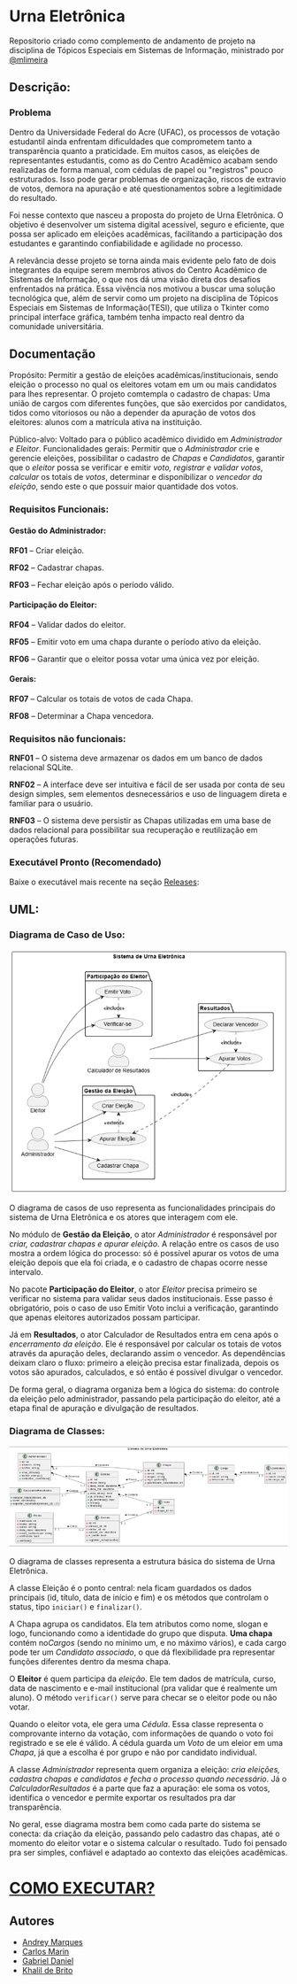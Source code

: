 # Urna Eletrônica

Repositorio criado como complemento de andamento de projeto na disciplina de Tópicos Especiais em Sistemas de Informação, ministrado por [@mlimeira](https://github.com/mlimeira)

## Descrição:

### Problema
Dentro da Universidade Federal do Acre (UFAC), os processos de votação estudantil ainda enfrentam dificuldades que comprometem tanto a transparência quanto a praticidade. Em muitos casos, as eleições de representantes estudantis, como as do Centro Acadêmico acabam sendo realizadas de forma manual, com cédulas de papel ou "registros" pouco estruturados. Isso pode gerar problemas de organização, riscos de extravio de votos, demora na apuração e até questionamentos sobre a legitimidade do resultado.

Foi nesse contexto que nasceu a proposta do projeto de Urna Eletrônica. O objetivo é desenvolver um sistema digital acessível, seguro e eficiente, que possa ser aplicado em eleições acadêmicas, facilitando a participação dos estudantes e garantindo confiabilidade e agilidade no processo.

A relevância desse projeto se torna ainda mais evidente pelo fato de dois integrantes da equipe serem membros ativos do Centro Acadêmico de Sistemas de Informação, o que nos dá uma visão direta dos desafios enfrentados na prática. Essa vivência nos motivou a buscar uma solução tecnológica que, além de servir como um projeto na disciplina de Tópicos Especiais em Sistemas de Informação(TESI), que utiliza o Tkinter como principal interface gráfica, também tenha impacto real dentro da comunidade universitária.

## Documentação

Propósito: Permitir a gestão de eleições acadêmicas/institucionais, sendo eleição o processo no qual os eleitores votam em um ou mais candidatos para lhes representar. O projeto comtempla o cadastro de chapas: Uma união de cargos com diferentes funções, que são exercidos por candidatos, tidos como vitoriosos ou não a depender da apuração de votos dos eleitores: alunos com a matrícula ativa na instituição.

Público-alvo: Voltado para o público acadêmico dividido em *Administrador e Eleitor*. 
Funcionalidades gerais: Permitir que o *Administrador* crie e gerencie 
eleições, possibilitar o cadastro de *Chapas* e *Candidatos*, garantir que o *eleitor* possa se verificar e emitir *voto, registrar e validar votos*, *calcular* os totais de *votos*, determinar e disponibilizar o *vencedor da eleição*, sendo este o que possuir maior quantidade dos votos.

### Requisitos Funcionais:

#### Gestão do Administrador:
**RF01** – Criar eleição.

**RF02** – Cadastrar chapas.

**RF03** – Fechar eleição após o período válido.

#### Participação do Eleitor:
**RF04** – Validar dados do eleitor.

**RF05** – Emitir voto em uma chapa durante o período ativo da eleição.

**RF06** – Garantir que o eleitor possa votar uma única vez por eleição.

#### Gerais:
**RF07** – Calcular os totais de votos de cada Chapa.

**RF08** – Determinar a Chapa vencedora.

### Requisitos não funcionais:
**RNF01** – O sistema deve armazenar os dados em um banco de dados relacional SQLite.

**RNF02** – A interface deve ser intuitiva e fácil de ser usada por conta de seu design simples, sem elementos desnecessários e uso de linguagem direta e familiar para o usuário.

**RNF03** – O sistema deve persistir as Chapas utilizadas em uma base de dados relacional para possibilitar sua recuperação e reutilização em operações futuras.

### Executável Pronto (Recomendado)
Baixe o executável mais recente na seção [Releases](https://github.com/Bields190/Urna/releases):

## UML:
### Diagrama de Caso de Uso:

![Casos de uso](UML/imagens%20(para%20o%20readme)/casodeuso.png)

O diagrama de casos de uso representa as funcionalidades principais do sistema de Urna Eletrônica e os atores que interagem com ele.

No módulo de **Gestão da Eleição**, o ator *Administrador* é responsável por _criar, cadastrar chapas e apurar eleição_. A relação entre os casos de uso mostra a ordem lógica do processo: só é possível apurar os votos de uma eleição depois que ela foi criada, e o cadastro de chapas ocorre nesse intervalo.

No pacote **Participação do Eleitor**, o ator *Eleitor* precisa primeiro se verificar no sistema para validar seus dados institucionais. Esse passo é obrigatório, pois o caso de uso Emitir Voto inclui a verificação, garantindo que apenas eleitores autorizados possam participar.

Já em **Resultados**, o ator Calculador de Resultados entra em cena após o *encerramento da eleição*. Ele é responsável por calcular os totais de votos através da apuração deles, declarando assim o vencedor. As dependências deixam claro o fluxo: primeiro a eleição precisa estar finalizada, depois os votos são apurados, calculados, e só então é possível divulgar o vencedor.

De forma geral, o diagrama organiza bem a lógica do sistema: do controle da eleição pelo administrador, passando pela participação do eleitor, até a etapa final de apuração e divulgação de resultados.

### Diagrama de Classes:
![Classes](UML/imagens%20(para%20o%20readme)/diagraclassesatt.png)

O diagrama de classes representa a estrutura básica do sistema de Urna Eletrônica.

A classe Eleição é o ponto central: nela ficam guardados os dados principais (id, título, data de início e fim) e os métodos que controlam o status, tipo `iniciar()` e `finalizar()`.

A Chapa agrupa os candidatos. Ela tem atributos como nome, slogan e logo, funcionando como a identidade do grupo que disputa. **Uma chapa** contém no*Cargos* (sendo no mínimo um, e no máximo vários), e cada cargo pode ter um *Candidato associado*, o que dá flexibilidade pra representar funções diferentes dentro da mesma chapa.

O **Eleitor** é quem participa da *eleição*. Ele tem dados de matrícula, curso, data de nascimento e e-mail institucional (pra validar que é realmente um aluno). O método `verificar()` serve para checar se o eleitor pode ou não votar.

Quando o eleitor vota, ele gera uma *Cédula*. Essa classe representa o comprovante interno da votação, com informações de quando o voto foi registrado e se ele é válido. A cédula guarda um *Voto* de um eleior em uma *Chapa*, já que a escolha é por grupo e não por candidato individual.

A classe *Administrador* representa quem organiza a eleição: *cria eleições, cadastra chapas e candidatos e fecha o processo quando necessário*. Já o *CalculadorResultados* é a parte que faz a apuração: ele soma os votos, identifica o vencedor e permite exportar os resultados pra dar transparência.

No geral, esse diagrama mostra bem como cada parte do sistema se conecta: da criação da eleição, passando pelo cadastro das chapas, até o momento do eleitor votar e o sistema calcular o resultado. Tudo foi pensado pra ser simples, confiável e adaptado ao contexto das eleições acadêmicas.

# [COMO EXECUTAR?](https://github.com/Bields190/Urna/blob/main/README_BUILD.md)
## Autores

- [Andrey Marques](https://www.github.com/Andrey-Marques)
- [Carlos Marin](https://www.github.com/CarlossEduu)
- [Gabriel Daniel](https://www.github.com/Bields190)
- [Khalil de Brito](https://www.github.com/khalildebrito)

